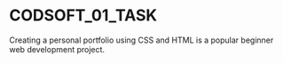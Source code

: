# CODSOFT_01_TASK
Creating a personal portfolio using CSS and HTML is a popular beginner web development project.
